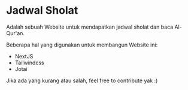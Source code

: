 # Jadwal Sholat

Adalah sebuah Website untuk mendapatkan jadwal sholat dan baca Al-Qur'an.

Beberapa hal yang digunakan untuk membangun Website ini:

- NextJS
- Tailwindcss
- Jotai

Jika ada yang kurang atau salah, feel free to contribute yak :)
